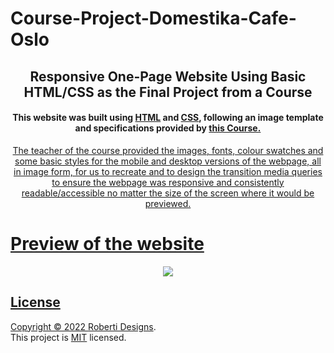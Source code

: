 # Course-Project-Domestika-Cafe-Oslo

<h2 align="center">Responsive One-Page Website Using Basic HTML/CSS as the Final Project from a Course</h2>

<h4 align="center">This website was built using <a href="https://developer.mozilla.org/en-US/docs/Web/HTML">HTML</a> and <a href="https://developer.mozilla.org/en-US/docs/Web/CSS">CSS</a>, following an image template and specifications provided by <a href="https://www.domestika.org/es/courses/74-introduccion-al-desarrollo-web-responsive-con-html-y-css">this Course.</h4>

<p align="center">The teacher of the course provided the images, fonts, colour swatches and some basic styles for the mobile and desktop versions of the webpage, all in image form, for us to recreate and to design the transition media queries to ensure the webpage was responsive and consistently readable/accessible no matter the size of the screen where it would be previewed.</p>

# Preview of the website
<div align="center"><img src="https://github.com/robertidesigns/Course-Project-Domestika-Cafe-Oslo/assets/108548934/d10737c2-8b51-4c51-991f-1d1f3cdf4a7e"/>
</div>

## License
Copyright © 2022 [Roberti Designs](https://github.com/robertidesigns). <br />
This project is [MIT](https://github.com/avneesh0612/next-progress-bar/blob/main/LICENSE) licensed.

